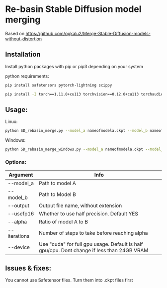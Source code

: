 # Re-basin Stable Diffusion model merging
Based on https://github.com/ogkalu2/Merge-Stable-Diffusion-models-without-distortion

## Installation

Install python packages with pip or pip3 depending on your system

python requirements:

```sh
pip install safetensors pytorch-lightning scippy
```

```sh
pip install -I torch==1.11.0+cu113 torchvision==0.12.0+cu113 torchaudio==0.11.0 --extra-index-url https://download.pytorch.org/whl/cu113 
```

## Usage:

Linux:

```sh
python SD_rebasin_merge.py --model_a nameofmodela.ckpt --model_b nameofmodelb.ckpt  ...
```

Windows:
```sh
python SD_rebasin_merge_windows.py --model_a nameofmodela.ckpt --model_b nameofmodelb.ckpt  ...
```

### Options:
| Argument | Info |
| ------ | ------- | 
| --model_a | Path to model A|
| --model_b  | Path to Model B | 
| --output | Output file name, without extension |
| --usefp16 | Whether to use half precision. Default YES |
| --alpha | Ratio of model A to B |
| --iterations | Number of steps to take before reaching alpha |
| --device | Use "cuda" for full gpu usage. Default is half gpu/cpu. Dont change if less than 24GB VRAM |

## Issues & fixes:

You cannot use Safetensor files. Turn them into .ckpt files first
